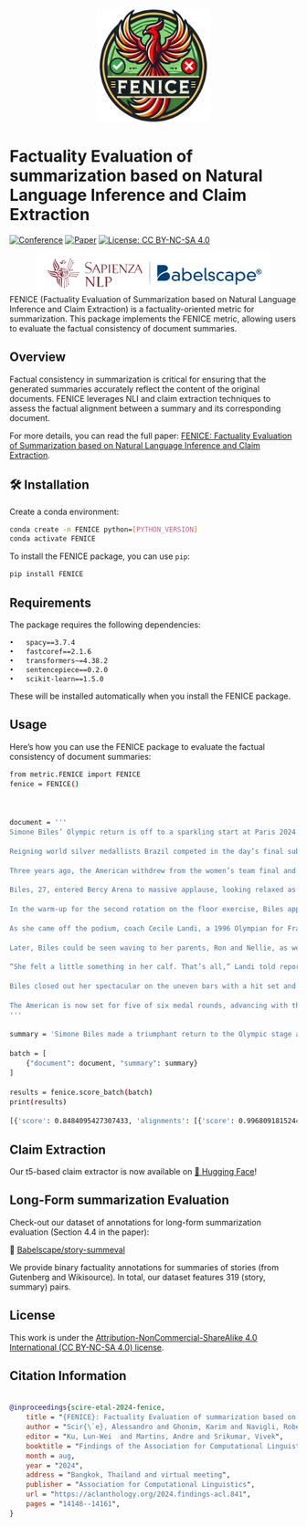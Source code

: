 
<div align="center">
  <img src="https://github.com/Babelscape/FENICE/blob/master/new_logo.png?raw=True" height="200", width="200">
</div>

# Factuality Evaluation of summarization based on Natural Language Inference and Claim Extraction

[![Conference](https://img.shields.io/badge/ACL-2024-4b44ce
)](https://2024.aclweb.org/)
[![Paper](http://img.shields.io/badge/paper-ACL--anthology-B31B1B.svg)](https://aclanthology.org/2024.findings-acl.841.pdf)
[![License: CC BY-NC-SA 4.0](https://img.shields.io/badge/License-CC%20BY--NC--SA%204.0-lightgrey.svg)](https://creativecommons.org/licenses/by-nc-sa/4.0/)

<div align='center'>
  <img src="https://github.com/Babelscape/FENICE/blob/master/Sapienza_Babelscape.png?raw=True" height="70">
</div>
FENICE (Factuality Evaluation of Summarization based on Natural Language Inference and Claim Extraction) is a factuality-oriented metric for summarization. 
This package implements the FENICE metric, allowing users to evaluate the factual consistency of document summaries.

## Overview

Factual consistency in summarization is critical for ensuring that the generated summaries accurately reflect the content of the original documents. 
FENICE leverages NLI and claim extraction techniques to assess the factual alignment between a summary and its corresponding document.

For more details, you can read the full paper: [FENICE: Factuality Evaluation of Summarization based on Natural Language Inference and Claim Extraction](https://aclanthology.org/2024.findings-acl.841/).

## 🛠️ Installation

Create a conda environment:
```sh
conda create -n FENICE python=[PYTHON_VERSION]
conda activate FENICE
```

To install the FENICE package, you can use `pip`:

```sh
pip install FENICE
```

## Requirements

The package requires the following dependencies:

	•	spacy==3.7.4
	•	fastcoref==2.1.6
	•	transformers~=4.38.2
	•	sentencepiece==0.2.0
	•	scikit-learn==1.5.0

These will be installed automatically when you install the FENICE package.

## Usage

Here’s how you can use the FENICE package to evaluate the factual consistency of document summaries:

```sh
from metric.FENICE import FENICE
fenice = FENICE()



document = '''
Simone Biles’ Olympic return is off to a sparkling start at Paris 2024 as the Americans competed in women’s qualifying Sunday (28 July). The U.S. is well in front with a total team score of 172.296, followed by Italy some 5.435 points back at 166.861. The People’s Republic of China is third with a 166.628.

Reigning world silver medallists Brazil competed in the day’s final subdivision and sit fourth (166.499). In the all-around, Biles, the 2016 gold medallist, scored 59.566 ahead of 2022 world all-around champion Rebeca Andrade (57.700). Reigning champ Suni Lee was third, posting a 56.132. Jordan Chiles earned the fourth highest score at 56.065 but won’t advance to Thursday’s (1 August) all-around final due to two-per-country restrictions. Algeria’s Kaylia Nemour rounds out the top five.

Three years ago, the American withdrew from the women’s team final and four subsequent individual finals at Tokyo 2020 to prioritize her mental health as she dealt with the ‘twisties.’ That seemed like a distant memory Sunday.

Biles, 27, entered Bercy Arena to massive applause, looking relaxed as she smiled and waved to the audience. She looked even more relaxed on the balance beam where in the span of some 79 seconds, she put on a clinic, executing a near flawless routine that included a two layout stepout series and a full-twisting double back dismount. Biles earned a 14.733 for the routine.

In the warm-up for the second rotation on the floor exercise, Biles appeared to tweek her left ankle on her Biles I (double layout half out). When she took to the mat for her competitive routine, her ankle was heavily taped. She delivered a solid, if not bouncy, routine on the event for a 14.666.

As she came off the podium, coach Cecile Landi, a 1996 Olympian for France, asked if she was OK. Biles confirmed she was. But the uncertainty continued through the vault warm-up where at one point she crawled nearly two-thirds of the way back to the starting position before hopping on her right leg.

Later, Biles could be seen waving to her parents, Ron and Nellie, as well as sharing a laugh and several smiles with Landi. When it came time for competition, there was no hint of an issue as she boomed her trademark Yurchenko double pike to the rafters, needing several steps backward to control it. She earned a massive 15.800.

“She felt a little something in her calf. That’s all,” Landi told reporters afterward, adding that Biles was not thinking of leaving the competition. “Never in her mind.” The injury, Landi explained, had popped up a few weeks ago but had subsided in the training leading to Paris. “It felt better at the end [of competition today],” she said later. “On bars, it started to feel better.”

Biles closed out her spectacular on the uneven bars with a hit set and a 14.433, the relief pouring out through her megawatt smile. She embraced coach Laurent Landi before stopping near a scoreboard to soak in the moment. The crowd roared, acknowledging her spectacular return. Before leaving the podium, she blew kisses and waved to her adoring fans.

The American is now set for five of six medal rounds, advancing with the team, in the all-around, and on the vault, beam and floor exercise. “It was pretty amazing. 59.5, and four-for-four. Not perfect,” Landi assessed her pupil’s performance. “She still can improve even.”
'''

summary = 'Simone Biles made a triumphant return to the Olympic stage at the Paris 2024 Games, competing in the women’s gymnastics qualifications. Overcoming a previous struggle with the “twisties” that led to her withdrawal from events at the Tokyo 2020 Olympics, Biles dazzled with strong performances on all apparatus, helping the U.S. team secure a commanding lead in the qualifications. Her routines, including a near-flawless balance beam performance and a powerful Yurchenko double pike vault, showcased her resilience and skill, drawing enthusiastic support from a star-studded audience'

batch = [
    {"document": document, "summary": summary}
]

results = fenice.score_batch(batch)
print(results)

[{'score': 0.8484095427307433, 'alignments': [{'score': 0.9968091815244406, 'summary_claim': 'Simone Biles made a triumphant return to the Olympic stage at the Paris 2024 Games.', 'source_passage': '\n        Simone Biles’ Olympic return is off to a sparkling start at Paris 2024 as the Americans competed in women’s qualifying Sunday (28 July). The U.S. is well in front with a total team score of 172.296, followed by Italy some 5.435 points back at 166.861. The People’s Republic of China is third with a 166.628.\n    \n         Reigning world silver medallists Brazil competed in the day’s final subdivision and sit fourth (166.499). In the all-around, Biles, the 2016 gold medallist, scored 59.566 ahead of 2022 world all-around champion Rebeca Andrade (57.700).'}, {'score': 0.9985068442765623, 'summary_claim': 'Biles competed in the women’s gymnastics qualifications.', 'source_passage': '\n        Simone Biles’ Olympic return is off to a sparkling start at Paris 2024 as the Americans competed in women’s qualifying Sunday (28 July). The U.S. is well in front with a total team score of 172.296, followed by Italy some 5.435 points back at 166.861. The People’s Republic of China is third with a 166.628.\n    \n         Reigning world silver medallists Brazil competed in the day’s final subdivision and sit fourth (166.499). In the all-around, Biles, the 2016 gold medallist, scored 59.566 ahead of 2022 world all-around champion Rebeca Andrade (57.700).'}, {'score': 0.9983009036513977, 'summary_claim': "Biles overcame a previous struggle with the 'twisties' that led to her withdrawal from events at the Tokyo 2020 Olympics.", 'source_passage': 'Three years ago, the American withdrew from the women’s team final and four subsequent individual finals at Tokyo 2020 to prioritize her mental health as she dealt with the ‘twisties.’ That seemed like a distant memory Sunday.\n    \n         Biles, 27, entered Bercy Arena to massive applause, looking relaxed as she smiled and waved to the audience. She looked even more relaxed on the balance beam where in the span of some 79 seconds, she put on a clinic, executing a near flawless routine that included a two layout stepout series and a full-twisting double back dismount. Biles earned a 14.733 for the routine.\n    \n        '}, {'score': 0.9821975510567427, 'summary_claim': 'Biles dazzled with strong performances on all apparatus.', 'source_passage': 'DOCUMENT'}, {'score': 0.9991946243681014, 'summary_claim': 'The U.S. team secured a commanding lead in the qualifications.', 'source_passage': '\n        Simone Biles’ Olympic return is off to a sparkling start at Paris 2024 as the Americans competed in women’s qualifying Sunday (28 July). The U.S. is well in front with a total team score of 172.296, followed by Italy some 5.435 points back at 166.861. The People’s Republic of China is third with a 166.628.\n    \n         Reigning world silver medallists Brazil competed in the day’s final subdivision and sit fourth (166.499). In the all-around, Biles, the 2016 gold medallist, scored 59.566 ahead of 2022 world all-around champion Rebeca Andrade (57.700).'}, {'score': 0.9942512132693082, 'summary_claim': 'Her routines showcased her resilience and skill.', 'source_passage': 'DOCUMENT'}, {'score': -0.03039351903134957, 'summary_claim': 'Her routines drew enthusiastic support from a star-studded audience.', 'source_passage': 'Three years ago, the American withdrew from the women’s team final and four subsequent individual finals at Tokyo 2020 to prioritize her mental health as she dealt with the ‘twisties.’'}]}]

```
## Claim Extraction
Our t5-based claim extractor is now available on [🤗 Hugging Face](https://huggingface.co/Babelscape/t5-base-summarization-claim-extractor)!

## Long-Form summarization Evaluation
Check-out our dataset of annotations for long-form summarization evaluation (Section 4.4 in the paper):

🤗 [Babelscape/story-summeval](https://huggingface.co/datasets/Babelscape/story-summeval)

We provide binary factuality annotations for summaries of stories (from Gutenberg and Wikisource).
In total, our dataset features 319 (story, summary) pairs.



<!-- ## AggreFact evaluation

To replicate the evaluation of FENICE on AggreFact:
```sh
PYTHONPATH=. python eval/aggrefact.py
```
This script utilizes the data from the [AggreFact repository](https://github.com/Liyan06/AggreFact/tree/main/data), which we downloaded and converted into .jsonl format.  -->


## License
This work is under the [Attribution-NonCommercial-ShareAlike 4.0 International (CC BY-NC-SA 4.0) license](https://creativecommons.org/licenses/by-nc-sa/4.0/).
## Citation Information


```bibtex

@inproceedings{scire-etal-2024-fenice,
    title = "{FENICE}: Factuality Evaluation of summarization based on Natural language Inference and Claim Extraction",
    author = "Scir{\`e}, Alessandro and Ghonim, Karim and Navigli, Roberto",
    editor = "Ku, Lun-Wei  and Martins, Andre and Srikumar, Vivek",
    booktitle = "Findings of the Association for Computational Linguistics ACL 2024",
    month = aug,
    year = "2024",
    address = "Bangkok, Thailand and virtual meeting",
    publisher = "Association for Computational Linguistics",
    url = "https://aclanthology.org/2024.findings-acl.841",
    pages = "14148--14161",
}
```
